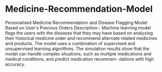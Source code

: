 # Medicine-Recommendation-Model
Personalised Medicine Recommendation and Disease Flagging Model Based on User's Previous Orders
Description:-
Machine learning model flags the users with the diseases that they may have based on
analyzing their historical medicine order and recommend alternate related medicines and products. The model uses
a combination of supervised and unsupervised learning algorithms. The simulation results show that the model can
handle complex situations, such as multiple medications and medical conditions, and predict medication recommen-
dations with high accuracy.
